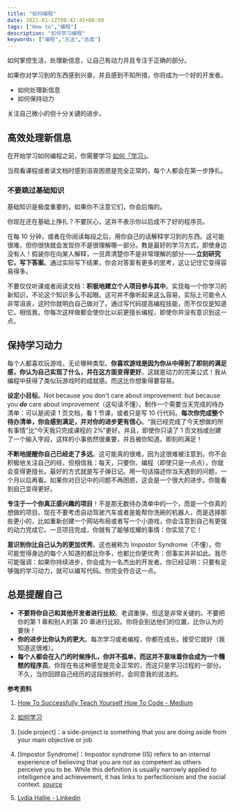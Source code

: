 ```yaml
---
title: "如何编程"
date: 2021-01-12T08:42:45+08:00
tags: ["How to","编程"]
description: "如何学习编程"
keywords: ["编程","方法","态度"]
---
```


如何掌控生活，处理新信息，让自己有动力并且专注于正确的部分。

如果你对学习到的东西感到兴奋，并且感到不知所措，你将成为一个好的开发者。

- 如何处理新信息
- 如何保持动力

关注自己微小的但十分关键的进步。

## 高效处理新信息

在开始学习如何编程之前，你需要学习 [如何「学习」](https://blog.yidajiabei.xyz/posts/how-to-study/)。

当观看课程或者读文档时感到沮丧困惑是完全正常的，每个人都会在第一步挣扎。

### 不要跳过基础知识

基础知识是极度重要的，如果你不注意它们，你会后悔的。

你现在还在基础上挣扎？不要灰心，这并不表示你以后成不了好的程序员。

在每 10 分钟，或者在你阅读每段之后，用你自己的话解释学习到的东西。这可能很难，但你很快就会发现你不是很理解哪一部分。教是最好的学习方式，即使身边没有人！假装你在向某人解释，一旦弄清楚你不是非常理解的部分——**立刻研究它，写下答案**。通过实际写下结果，你会对答案有更多的思考，这让记住它变得容易得多。

不要仅仅听课或者阅读文档：**积极地建立个人项目参与其中**。实现每一个你学习的新知识，不论这个知识多么不起眼。这可并不像听起来这么容易，实际上可能令人非常沮丧，这时你就明白自己做对了。通过写代码提高编程技能，而不仅仅是知道它。相信我，你每次这样做都会使你比以前更擅长编程，即使你并没有意识到这一点。

## 保持学习动力

每个人都喜欢玩游戏，无论哪种类型。**你喜欢游戏是因为你从中得到了即刻的满足感，你认为自己实现了什么，并在这方面变得更好**。这就是动力的完美公式！我从编程中获得了类似玩游戏时的成就感。而这比你想象得要容易。

**设定小目标**。Not because you don't care about improvement: but because you ***do*** care about improvement（这句读不懂）。制作一个需要当天完成的待办清单：可以是阅读 1 页文档，看 1 节课，或者只是写 10 行代码。**每次你完成整个待办清单，你会感到满足，并对你的进步更有信心**。“我已经完成了今天想做的所有事情”比“今天我只完成课程的 2%”更好。并且，即使你只读了 1 页文档或创建了一个输入字段，这样的小事依然很重要，并且被你知道。即刻的满足！

**不断地提醒你自己已经走了多远**。这可能真的很难，因为这很难被注意到。你不会积极地关注自己的经，但相信我：每天，只要你、编程（即使只是一点点），你就会变得更擅长。最好的方式就是写子弹日记。用一句话描述你当天遇到的问题，一个月以后再看。如果你对日记中的问题不再困惑，这会是一个很大的进步。你能看到自己变得更好。

**专注于一个你真正感兴趣的项目**！不是那无数待办清单中的一个，而是一个你真的想做的项目。现在不要考虑自动驾驶汽车或者是能帮你洗碗的机器人，而是选择那些更小的，比如重新创建一个网站布局或者写一个小游戏，你会注意到自己有更强的动力完成它。一旦项目完成，你就有了能够炫耀的事情：你实现了它！

**意识到你比自己认为的更加优秀**。这也被称为 Impostor Syndrome（不懂）。你可能觉得身边的每个人知道的都比你多，也都比你更优秀：但事实并非如此。我尽可能强调：如果你持续进步，你会成为一名杰出的开发者。你已经证明：只要有足够强的学习动力，就可以编写代码。你完全符合这一点。

## 总是提醒自己

- **不要将你自己和其他开发者进行比较**。老调重弹，但这是非常关键的。不要把你的第 1 章和别人的第 20 章进行比较。你将会到达他们的位置，比你认为的要快！
- **你的进步比你认为的更大**。每次学习或者编程，你都在成长。接受它就好（我知道这很难）。
- **每个人都会在入门的时候挣扎，你并不孤单，而这并不意味着你会成为一个糟糕的程序员**。你现在有这种感觉是完全正常的，而这只是学习过程的一部分。不久，当你回顾自己经历的这段挫折时，会同意我的说法的。

**参考资料**

1. [How To Successfully Teach Yourself How To Code - Medium](https://medium.com/free-code-camp/successfully-teaching-yourself-how-to-code-f6aac23db44a)

2. [如何学习](https://blog.yidajiabei.xyz/posts/how-to-study/)

3. [side project]：a side-project is something that you are doing aside from your main objective or job

4. [Impostor Syndrome]：Impostor syndrome (IS) refers to an internal experience of believing that you are not as competent as others perceive you to be. While this definition is usually narrowly applied to intelligence and achievement, it has links to perfectionism and the social context. [source](https://www.verywellmind.com/imposter-syndrome-and-social-anxiety-disorder-4156469)

5. [Lydia Hallie - Linkedin](https://www.linkedin.com/in/lydia-hallie/)
